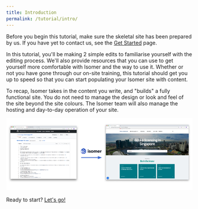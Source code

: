 ```yaml
---
title: Introduction
permalink: /tutorial/intro/
---
```

Before you begin this tutorial, make sure the skeletal site has been prepared by us. If you have yet to contact us, see the [Get Started](/get-started/) page.

In this tutorial, you'll be making 2 simple edits to familiarise yourself with the editing process. We'll also provide resources that you can use to get yourself more comfortable with Isomer and the way to use it. Whether or not you have gone through our on-site training, this tutorial should get you up to speed so that you can start populating your Isomer site with content.

To recap, Isomer takes in the content you write, and "builds" a fully functional site. You do not need to manage the design or look and feel of the site beyond the site colours. The Isomer team will also manage the hosting and day-to-day operation of your site.

![Picture of Markdown text being turned into an Isomer site](/images/markdown-to-site.png)

Ready to start? [Let's go!](/tutorial/firstedit/github-setup/)